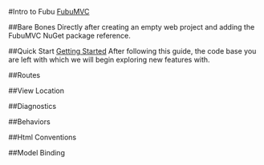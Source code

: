 #Intro to Fubu
[FubuMVC](http://fubumvc.com)

##Bare Bones
Directly after creating an empty web project and adding the FubuMVC NuGet package reference.

##Quick Start
[Getting Started](http://guides.fubumvc.com/getting_started.html)
After following this guide, the code base you are left with which we will begin
exploring new features with.

##Routes

##View Location

##Diagnostics

##Behaviors

##Html Conventions

##Model Binding

